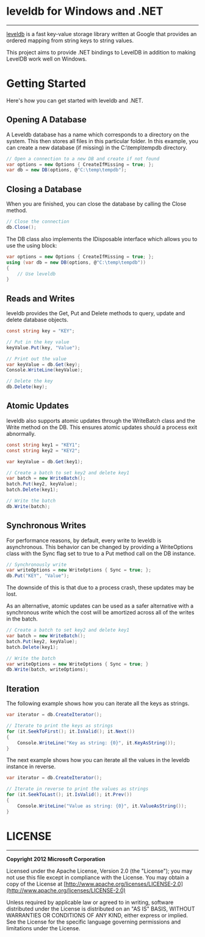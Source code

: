 # leveldb for Windows and .NET #

----------

[leveldb](http://code.google.com/p/leveldb/) is a fast key-value storage library written at Google that provides an ordered mapping from string keys to string values.

This project aims to provide .NET bindings to LevelDB in addition to making LevelDB work well on Windows.

# Getting Started #

Here's how you can get started with leveldb and .NET.

## Opening A Database ##

A Leveldb database has a name which corresponds to a directory on the system.  This then stores all files in this particular folder.  In this example, you can create a new database (if missing) in the C:\temp\tempdb directory.

```csharp
// Open a connection to a new DB and create if not found
var options = new Options { CreateIfMissing = true; };
var db = new DB(options, @"C:\temp\tempdb");
```

## Closing a Database ##

When you are finished, you can close the database by calling the Close method.

```csharp
// Close the connection
db.Close();
```

The DB class also implements the IDisposable interface which allows you to use the using block:

```csharp
var options = new Options { CreateIfMissing = true; };
using (var db = new DB(options, @"C:\temp\tempdb")) 
{
    // Use leveldb
}
```

## Reads and Writes ##

leveldb provides the Get, Put and Delete methods to query, update and delete database objects.

```csharp
const string key = "KEY";

// Put in the key value
keyValue.Put(key, "Value");

// Print out the value
var keyValue = db.Get(key);
Console.WriteLine(keyValue); 

// Delete the key
db.Delete(key);
```

## Atomic Updates ##

leveldb also supports atomic updates through the WriteBatch class and the Write method on the DB.  This ensures atomic updates should a process exit abnormally.

```csharp
const string key1 = "KEY1";
const string key2 = "KEY2";

var keyValue = db.Get(key1);

// Create a batch to set key2 and delete key1
var batch = new WriteBatch();
batch.Put(key2, keyValue);
batch.Delete(key1);

// Write the batch
db.Write(batch);
```

## Synchronous Writes ##

For performance reasons, by default, every write to leveldb is asynchronous.  This behavior can be changed by providing a WriteOptions class with the Sync flag set to true to a Put method call on the DB instance.

```csharp
// Synchronously write
var writeOptions = new WriteOptions { Sync = true; };
db.Put("KEY", "Value");
```

The downside of this is that due to a process crash, these updates may be lost.  

As an alternative, atomic updates can be used as a safer alternative with a synchronous write which the cost will be amortized across all of the writes in the batch.

```csharp
// Create a batch to set key2 and delete key1
var batch = new WriteBatch();
batch.Put(key2, keyValue);
batch.Delete(key1);

// Write the batch
var writeOptions = new WriteOptions { Sync = true; }
db.Write(batch, writeOptions);
```

## Iteration ##

The following example shows how you can iterate all the keys as strings.

```csharp
var iterator = db.CreateIterator();

// Iterate to print the keys as strings
for (it.SeekToFirst(); it.IsValid(); it.Next()) 
{
    Console.WriteLine("Key as string: {0}", it.KeyAsString());
}
```

The next example shows how you can iterate all the values in the leveldb instance in reverse.

```csharp
var iterator = db.CreateIterator();

// Iterate in reverse to print the values as strings
for (it.SeekToLast(); it.IsValid(); it.Prev()) 
{
    Console.WriteLine("Value as string: {0}", it.ValueAsString());
}
```

# LICENSE #

----------

**Copyright 2012 Microsoft Corporation**

Licensed under the Apache License, Version 2.0 (the "License"); you may not use this file except in compliance with the License. You may obtain a copy of the License at [http://www.apache.org/licenses/LICENSE-2.0](http://www.apache.org/licenses/LICENSE-2.0)

Unless required by applicable law or agreed to in writing, software distributed under the License is distributed on an "AS IS" BASIS, WITHOUT WARRANTIES OR CONDITIONS OF ANY KIND, either express or implied. See the License for the specific language governing permissions and limitations under the License.
